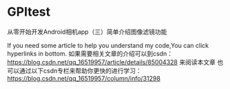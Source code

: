 # GPItest
从零开始开发Android相机app（三）简单介绍图像滤镜功能

If you need some article to help you understand my code,You can click hyperlinks in bottom.
如果需要相关文章的介绍可以到csdn：https://blog.csdn.net/qq_16519957/article/details/85004328
来阅读本文章
也可以通过以下csdn专栏来帮助你更快的进行学习：https://blog.csdn.net/qq_16519957/column/info/31298
